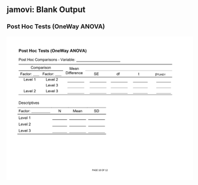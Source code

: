 ## jamovi: Blank Output

### Post Hoc Tests (OneWay ANOVA)

<p align="center"><kbd><img src="posthocs.png"></kbd></p>
